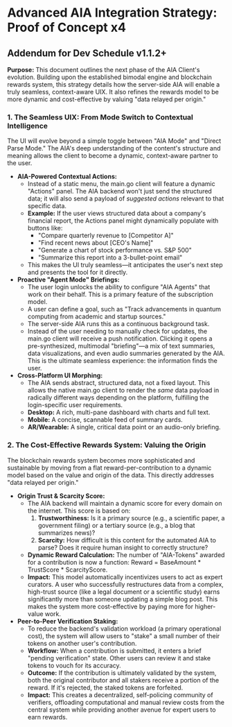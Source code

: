 # **Advanced AIA Integration Strategy: Proof of Concept x4**

## **Addendum for Dev Schedule v1.1.2+**

**Purpose:** This document outlines the next phase of the AIA Client's evolution. Building upon the established bimodal engine and blockchain rewards system, this strategy details how the server-side AIA will enable a truly seamless, context-aware UIX. It also refines the rewards model to be more dynamic and cost-effective by valuing "data relayed per origin."

### **1\. The Seamless UIX: From Mode Switch to Contextual Intelligence**

The UI will evolve beyond a simple toggle between "AIA Mode" and "Direct Parse Mode." The AIA's deep understanding of the content's structure and meaning allows the client to become a dynamic, context-aware partner to the user.

* **AIA-Powered Contextual Actions:**  
  * Instead of a static menu, the main.go client will feature a dynamic "Actions" panel. The AIA backend won't just send the structured data; it will also send a payload of *suggested actions* relevant to that specific data.  
  * **Example:** If the user views structured data about a company's financial report, the Actions panel might dynamically populate with buttons like:  
    * "Compare quarterly revenue to \[Competitor A\]"  
    * "Find recent news about \[CEO's Name\]"  
    * "Generate a chart of stock performance vs. S\&P 500"  
    * "Summarize this report into a 3-bullet-point email"  
  * This makes the UI truly seamless—it anticipates the user's next step and presents the tool for it directly.  
* **Proactive "Agent Mode" Briefings:**  
  * The user login unlocks the ability to configure "AIA Agents" that work on their behalf. This is a primary feature of the subscription model.  
  * A user can define a goal, such as "Track advancements in quantum computing from academic and startup sources."  
  * The server-side AIA runs this as a continuous background task.  
  * Instead of the user needing to manually check for updates, the main.go client will receive a push notification. Clicking it opens a pre-synthesized, multimodal "briefing"—a mix of text summaries, data visualizations, and even audio summaries generated by the AIA. This is the ultimate seamless experience: the information finds the user.  
* **Cross-Platform UI Morphing:**  
  * The AIA sends abstract, structured data, not a fixed layout. This allows the native main.go client to render the *same* data payload in radically different ways depending on the platform, fulfilling the login-specific user requirements.  
  * **Desktop:** A rich, multi-pane dashboard with charts and full text.  
  * **Mobile:** A concise, scannable feed of summary cards.  
  * **AR/Wearable:** A single, critical data point or an audio-only briefing.

### **2\. The Cost-Effective Rewards System: Valuing the Origin**

The blockchain rewards system becomes more sophisticated and sustainable by moving from a flat reward-per-contribution to a dynamic model based on the value and origin of the data. This directly addresses "data relayed per origin."

* **Origin Trust & Scarcity Score:**  
  * The AIA backend will maintain a dynamic score for every domain on the internet. This score is based on:  
    1. **Trustworthiness:** Is it a primary source (e.g., a scientific paper, a government filing) or a tertiary source (e.g., a blog that summarizes news)?  
    2. **Scarcity:** How difficult is this content for the automated AIA to parse? Does it require human insight to correctly structure?  
  * **Dynamic Reward Calculation:** The number of "AIA-Tokens" awarded for a contribution is now a function: Reward \= BaseAmount \* TrustScore \* ScarcityScore.  
  * **Impact:** This model automatically incentivizes users to act as expert curators. A user who successfully restructures data from a complex, high-trust source (like a legal document or a scientific study) earns significantly more than someone updating a simple blog post. This makes the system more cost-effective by paying more for higher-value work.  
* **Peer-to-Peer Verification Staking:**  
  * To reduce the backend's validation workload (a primary operational cost), the system will allow users to "stake" a small number of their tokens on another user's contribution.  
  * **Workflow:** When a contribution is submitted, it enters a brief "pending verification" state. Other users can review it and stake tokens to vouch for its accuracy.  
  * **Outcome:** If the contribution is ultimately validated by the system, both the original contributor and all stakers receive a portion of the reward. If it's rejected, the staked tokens are forfeited.  
  * **Impact:** This creates a decentralized, self-policing community of verifiers, offloading computational and manual review costs from the central system while providing another avenue for expert users to earn rewards.